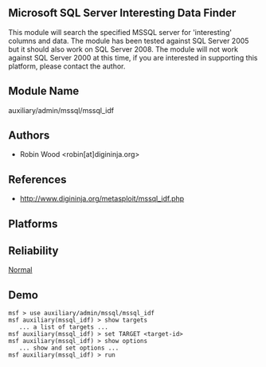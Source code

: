 ## Microsoft SQL Server Interesting Data Finder

This module will search the specified MSSQL server for 
'interesting' columns and data. The module has been tested 
against SQL Server 2005 but it should also work on SQL 
Server 2008. The module will not work against SQL Server 
2000 at this time, if you are interested in supporting this 
platform, please contact the author.


## Module Name
auxiliary/admin/mssql/mssql_idf

## Authors
* Robin Wood <robin[at]digininja.org>


## References
* http://www.digininja.org/metasploit/mssql_idf.php




## Platforms


## Reliability
[Normal](https://github.com/rapid7/metasploit-framework/wiki/Exploit-Ranking)

## Demo

```
msf > use auxiliary/admin/mssql/mssql_idf
msf auxiliary(mssql_idf) > show targets
   ... a list of targets ...
msf auxiliary(mssql_idf) > set TARGET <target-id>
msf auxiliary(mssql_idf) > show options
   ... show and set options ...
msf auxiliary(mssql_idf) > run
```
    
    